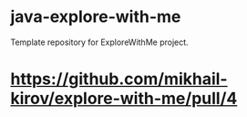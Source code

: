 # java-explore-with-me
Template repository for ExploreWithMe project.

# https://github.com/mikhail-kirov/explore-with-me/pull/4
